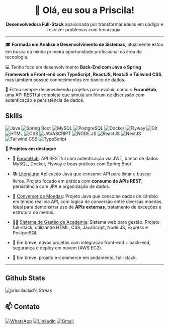 <h1 align="center">👋 Olá, eu sou a Priscila!</h1>

<p align="center">
  <strong>Desenvolvedora Full-Stack</strong> apaixonada por transformar ideias em código e resolver problemas com tecnologia.
</p>

---

🎓 **Formada em Análise e Desenvolvimento de Sistemas**, atualmente estou em busca da minha primeira oportunidade profissional na área de tecnologia.

💻 Tenho foco em desenvolvimento **Back-End com Java e Spring Framework e Front-end com TypeScript, ReactJS, NextJS e Tailwind CSS**, mas também possuo conhecimentos em banco de dados.

🚀 Estou sempre desenvolvendo projetos para evoluir, como o **ForumHub**, uma API RESTful completa que simula um fórum de discussão com autenticação e persistência de dados.

## Skills

![Java](https://img.shields.io/badge/Java-ED8B00?style=for-the-badge&logo=openjdk&logoColor=white)
![Spring Boot](https://img.shields.io/badge/SpringBoot-000000?style=for-the-badge&logo=springboot&logoColor=green)
![MySQL](https://img.shields.io/badge/MySQL-005C84?style=for-the-badge&logo=mysql&logoColor=white)
![PostgreSQL](https://img.shields.io/badge/PostgreSQL-005C84?style=for-the-badge&logo=postgresql&logoColor=white)
![Docker](https://img.shields.io/badge/docker-257bd6?style=for-the-badge&logo=docker&logoColor=white)
![Flyway](https://img.shields.io/badge/Flyway-005C84?style=for-the-badge&logo=flyway&logoColor=white)
![Git](https://img.shields.io/badge/Git-F05032?style=for-the-badge&logo=git&logoColor=white)
![HTML](https://img.shields.io/badge/HTML5-E34F26?style=for-the-badge&logo=html5&logoColor=white)
![CSS](https://img.shields.io/badge/css-gray?style=for-the-badge&logo=css&logoColor=white)
![JAVASCRIPT](https://img.shields.io/badge/JavaScript-F7DF1E?style=for-the-badge&logo=javascript&logoColor=black)
![NODE.JS](https://img.shields.io/badge/node.js-339933?style=for-the-badge&logo=Node.js&logoColor=white)
![ReactJS](https://img.shields.io/badge/-ReactJs-61DAFB?logo=react&logoColor=white&style=for-the-badge)
![NextJS](https://img.shields.io/badge/next.js-000000?style=for-the-badge&logo=nextdotjs&logoColor=white)
![Tailwind CSS](https://img.shields.io/badge/Tailwind_CSS-grey?style=for-the-badge&logo=tailwind-css&logoColor=38B2AC)
![TypeScript](https://shields.io/badge/TypeScript-3178C6?logo=TypeScript&logoColor=FFF&style=for-the-badge)

📌 **Projetos em destaque**

- 🔗 [ForumHub](https://github.com/priscilacixd/forumHub): API RESTful com autenticação via JWT, banco de dados MySQL, Docker, Flyway e boas práticas com Spring Boot.
- 📚 [Literalura](https://github.com/priscilacixd/literalura): Aplicação Java que consome API para listar e buscar livros. Projeto focado em prática com **consumo de APIs REST**, persistência com JPA e organização de dados.
- 💱 [Conversor de Moedas](https://github.com/priscilacixd/conversorDeMoedas): Projeto Java que consome dados de câmbio em tempo real via API, com lógica de conversão entre diversas moedas. Ideal para demonstrar uso de **APIs externas**, tratamento de exceções e estrutura de menus.
- 🏋️‍♀️ [Sistema de Gestão de Academia](https://github.com/priscilacixd/sistema-de-gestao-de-academia): Sistema web para gestão. Projeto full-stack, utilizando HTML, CSS, JavaScript, Node.JS, Express e PostgreSQL.

- 🌱 Em breve: novos projetos com integração front-end + back-end, segurança e deploy em nuvem (AWS EC2).
- 🌱 Em breve: projeto e-commerce em andamento, full-stack.

---

## Github Stats

![priscilacixd's Streak](https://github-readme-streak-stats.herokuapp.com/?user=priscilacixd&theme=midnight-purple&hide_border=false)

## 📫 Contato

[![WhatsApp](https://img.shields.io/badge/WhatsApp-25D366?style=for-the-badge&logo=whatsapp&logoColor=white)](https://wa.me/64992216767)
[![LinkedIn](https://img.shields.io/badge/LinkedIn-0077B5?style=for-the-badge&logo=linkedin&logoColor=white)](https://www.linkedin.com/in/priscila-carla08/)
[![Gmail](https://img.shields.io/badge/Gmail-D14836?style=for-the-badge&logo=gmail&logoColor=white)](mailto:priscilacarlaxd.08@gmail.com) 


